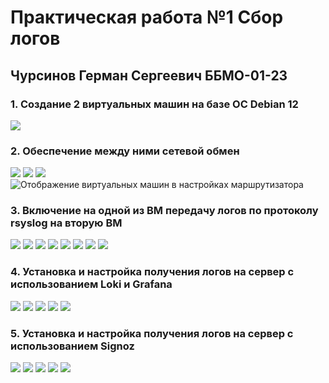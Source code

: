 # Практическая работа №1 Сбор логов
## Чурсинов Герман Сергеевич ББМО-01-23
### 1. Создание 2 виртуальных машин на базе ОС Debian 12
![](https://i.imgur.com/fdOTLRY.png)
### 2. Обеспечение между ними сетевой обмен 
![](https://i.imgur.com/1fvIwoB.png)
![](https://i.imgur.com/kWfr09U.png)
![](https://i.imgur.com/UGDLssC.png)
![Отображение виртуальных машин в настройках маршрутизатора](https://i.imgur.com/GuMjQxm.png)
### 3. Включение на одной из ВМ передачу логов по протоколу rsyslog на вторую ВМ
![](https://i.imgur.com/3LyLwDP.png)
![](https://i.imgur.com/u1JwoBR.png)
![](https://i.imgur.com/UgxJnVR.png)
![](https://i.imgur.com/nY6TMWG.png)
![](https://i.imgur.com/mAKurdg.png)
![](https://i.imgur.com/7Ed6MDC.png)
![](https://i.imgur.com/hAoh5OU.png)
![](https://i.imgur.com/IoucWcJ.png)
### 4. Установка и настройка получения логов на сервер с использованием Loki и Grafana
![](https://i.imgur.com/WF62oMO.png)
![](https://i.imgur.com/i2kv5GO.png)
![](https://i.imgur.com/RK53VbK.png)
![](https://i.imgur.com/ILJJTHL.png)
![](https://i.imgur.com/VuxeAWy.png)
### 5. Установка и настройка получения логов на сервер с использованием Signoz
![](https://i.imgur.com/k9yn8nC.png)
![](https://i.imgur.com/OE6BEVc.png)
![](https://i.imgur.com/txsnbO3.png)
![](https://i.imgur.com/RDUDO3X.png)
![](https://i.imgur.com/QQiCZYx.png)